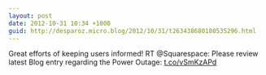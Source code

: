 ```yaml
---
layout: post
date: 2012-10-31 10:34 +1000
guid: http://desparoz.micro.blog/2012/10/31/t263438680180535296.html
---
```

Great efforts of keeping users informed! RT @Squarespace: Please review latest Blog entry regarding the Power Outage: [t.co/vSmKzAPd](http://t.co/vSmKzAPd)
